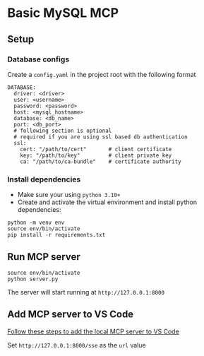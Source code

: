 # Basic MySQL MCP

## Setup
### Database configs
Create a `config.yaml` in the project root with the following format

```
DATABASE:
  driver: <driver>
  user: <username>
  password: <password>
  host: <mysql_hostname>
  database: <db_name>
  port: <db_port>
  # following section is optional
  # required if you are using ssl based db authentication
  ssl:
    cert: "/path/to/cert"       # client certificate
    key: "/path/to/key"         # client private key
    ca: "/path/to/ca-bundle"    # certificate authority
```

### Install dependencies
* Make sure your using `python 3.10+`
* Create and activate the virtual environment and install python dependencies:
```
python -m venv env
source env/bin/activate
pip install -r requirements.txt
```

## Run MCP server
```
source env/bin/activate
python server.py
```
The server will start running at `http://127.0.0.1:8000`

## Add MCP server to VS Code
[Follow these steps to add the local MCP server to VS Code](https://code.visualstudio.com/docs/copilot/chat/mcp-servers#_add-an-mcp-server-to-your-user-settings)

Set `http://127.0.0.1:8000/sse` as the `url` value
